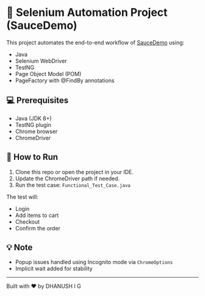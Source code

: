 # 🧪 Selenium Automation Project (SauceDemo)

This project automates the end-to-end workflow of [SauceDemo](https://www.saucedemo.com/) using:

- Java
- Selenium WebDriver
- TestNG
- Page Object Model (POM)
- PageFactory with @FindBy annotations

## 💻 Prerequisites

- Java (JDK 8+)
- TestNG plugin
- Chrome browser
- ChromeDriver

## 🚀 How to Run

1. Clone this repo or open the project in your IDE.
2. Update the ChromeDriver path if needed.
3. Run the test case: `Functional_Test_Case.java`

The test will:
- Login
- Add items to cart
- Checkout
- Confirm the order

## 💡 Note

- Popup issues handled using Incognito mode via `ChromeOptions`
- Implicit wait added for stability

---

Built with ❤️ by DHANUSH I G
